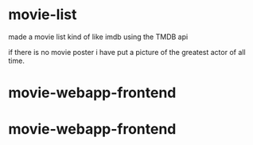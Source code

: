 # movie-list

made a movie list kind of like imdb using the TMDB api

if there is no movie poster i have put a picture of the greatest actor of all time.
# movie-webapp-frontend
# movie-webapp-frontend
